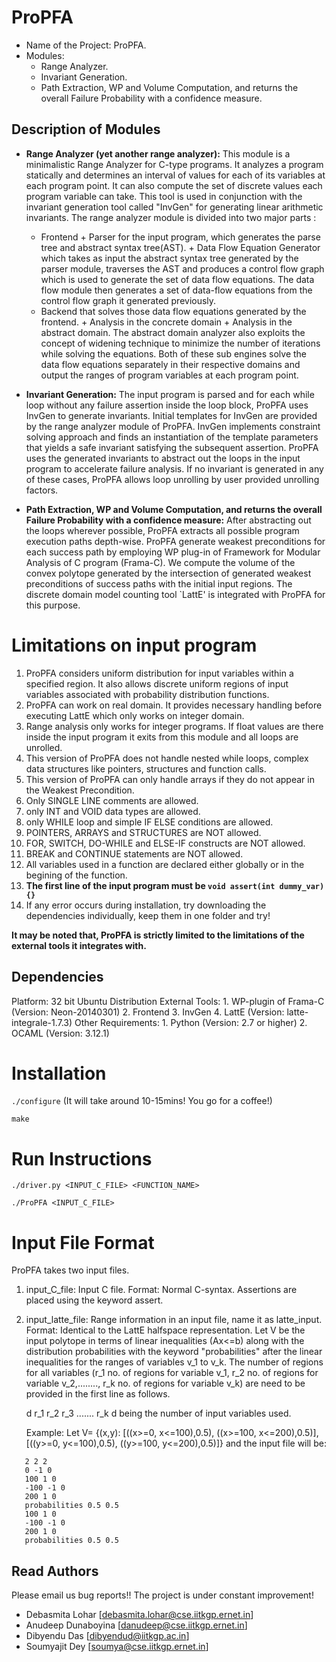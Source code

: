 ProPFA
=============
* Name of the Project: ProPFA.
* Modules:
   - Range Analyzer.
   - Invariant Generation.
   - Path Extraction, WP and Volume Computation, and returns the overall Failure Probability with a confidence measure.

Description of Modules
-------------------------------

+ **Range Analyzer (yet another range analyzer):**
This module is a minimalistic Range Analyzer for C-type programs. It analyzes a program statically and determines an interval of values for each of its variables at each program point. It can also compute the set of 
discrete values each program variable can take. This tool is used in conjunction with the invariant generation tool 
called "InvGen" for generating linear arithmetic invariants. The range analyzer module is divided into two major parts : 
  - Frontend
		+ Parser for the input program, which generates the parse tree and abstract syntax tree(AST).
		+ Data Flow Equation Generator which takes as input the abstract syntax tree generated by the parser module, traverses the AST and produces a control flow graph which is used to generate the set of data flow equations. The data flow module then generates a set of data-flow equations from the control flow graph it generated previously.
  - Backend that solves those data flow equations generated by the frontend.
		+ Analysis in the concrete domain
		+ Analysis in the abstract domain.
 The abstract domain analyzer also exploits the concept of widening technique to minimize the number of iterations while solving the equations. Both of these sub engines solve the data flow equations separately in their respective domains and output the ranges of program variables at each program point. 

+ **Invariant Generation:**
The input program is parsed and for each while loop without any failure assertion inside the loop block, ProPFA uses 
InvGen to generate invariants. Initial templates for InvGen are provided by the range analyzer module of ProPFA. InvGen 
implements constraint solving approach and finds an instantiation of the template parameters that yields a safe invariant 
satisfying the subsequent assertion. ProPFA uses the generated invariants to abstract out the loops in the input program 
to accelerate failure analysis.
If no invariant is generated in any of these cases, ProPFA allows loop unrolling by user provided unrolling factors.

+ **Path Extraction, WP and Volume Computation, and returns the overall Failure Probability with a confidence measure:**
After abstracting out the loops wherever possible, ProPFA extracts all possible program execution paths depth-wise. ProPFA 
generate weakest preconditions for each success path by employing WP plug-in of Framework for Modular Analysis of C program 
(Frama-C). We compute the volume of the convex polytope generated by the intersection of generated weakest preconditions of 
success paths with the initial input regions. The discrete domain model counting tool `LattE' is integrated with ProPFA for
this purpose.

Limitations on input program 
===============================
1. ProPFA considers uniform distribution for input variables within a specified region. It also allows discrete uniform regions
of input variables associated with probability distribution functions.
2. ProPFA can work on real domain. It provides necessary handling before executing LattE which only works on integer domain.
3. Range analysis only works for integer programs. If float values are there inside the input program it exits from this module and all loops 
are unrolled.
4. This version of ProPFA does not handle nested while loops, complex data structures like pointers, structures and function calls.
5. This version of ProPFA can only handle arrays if they do not appear in the Weakest Precondition.
6. Only SINGLE LINE comments are allowed.
7. only INT and VOID data types are allowed.
8. only WHILE loop and simple IF ELSE conditions are allowed.
9. POINTERS, ARRAYS and STRUCTURES are NOT allowed.
10. FOR, SWITCH, DO-WHILE and ELSE-IF constructs are NOT allowed.
11. BREAK and CONTINUE statements are NOT allowed.
12. All variables used in a function are declared either globally or in the begining of the function.
13. **The first line of the input program must be `void assert(int dummy_var) {}`**
14. If any error occurs during installation, try downloading the dependencies individually, keep them in one folder and try!

**It may be noted that, ProPFA is strictly limited to the limitations of the external tools it integrates with.**
 
Dependencies
------------------

Platform: 32 bit Ubuntu Distribution
External Tools: 1. WP-plugin of Frama-C (Version: Neon-20140301)
          	2. Frontend
		3. InvGen
		4. LattE (Version: latte-integrale-1.7.3)
Other Requirements: 1. Python (Version: 2.7 or higher)
                    2. OCAML (Version: 3.12.1)

Installation 
================

`./configure` (It will take around 10-15mins! You go for a coffee!)

`make`

Run Instructions
========================

`./driver.py <INPUT_C_FILE> <FUNCTION_NAME>`

`./ProPFA <INPUT_C_FILE>`

Input File Format
======================

ProPFA takes two input files.
1) input_C_file: Input C file.
   Format: Normal C-syntax.
   Assertions are placed using the keyword assert.
2) input_latte_file: Range information in an input file, name it as latte_input.
   Format: Identical to the LattE halfspace representation.
   Let V be the input polytope in terms of linear inequalities (Ax<=b) along with the distribution probabilities with the keyword "probabilities" 
   after the linear inequalities for the ranges of variables v_1 to v_k. The number of regions for all variables (r_1 no. of regions for variable 
   v_1, r_2 no. of regions for variable v_2,........, r_k no. of regions for variable v_k) are need to be provided in the first line as follows.
   
   d r_1 r_2 r_3 ....... r_k
   d being the number of input variables used.

   Example: Let V= {(x,y): [((x>=0, x<=100),0.5), ((x>=100, x<=200),0.5)], [((y>=0, y<=100),0.5), ((y>=100, y<=200),0.5)]}
   and the input file will be:
```
   2 2 2
   0 -1 0
   100 1 0
   -100 -1 0
   200 1 0
   probabilities 0.5 0.5
   100 1 0
   -100 -1 0
   200 1 0
   probabilities 0.5 0.5     
```
Read Authors
-------------------------
Please email us bug reports!!
The project is under constant improvement!
* Debasmita Lohar [debasmita.lohar@cse.iitkgp.ernet.in]
* Anudeep Dunaboyina [danudeep@cse.iitkgp.ernet.in]
* Dibyendu Das [dibyendud@iitkgp.ac.in]
* Soumyajit Dey	[soumya@cse.iitkgp.ernet.in]

